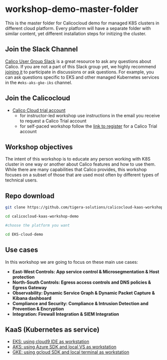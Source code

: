 # workshop-demo-master-folder
This is the master folder for Calicocloud demo for managed K8S clusters in different cloud platform. Every platform will have a separate folder with similar content, yet different installation steps for initizing the cluster. 

## Join the Slack Channel

[Calico User Group Slack](https://slack.projectcalico.org/) is a great resource to ask any questions about Calico. If you are not a part of this Slack group yet, we highly recommend [joining it](https://slack.projectcalico.org/) to participate in discussions or ask questions. For example, you can ask questions specific to EKS and other managed Kubernetes services in the `#eks-aks-gke-iks` channel.

## Join the Calicocloud  

- [Calico Cloud trial account](https://www.calicocloud.io/home/)
  - for instructor-led workshop use instructions in the email you receive to request a Calico Trial account
  - for self-paced workshop follow the [link to register](https://www.calicocloud.io/home) for a Calico Trial account

## Workshop objectives

The intent of this workshop is to educate any person working with K8S cluster in one way or another about Calico features and how to use them. While there are many capabilities that Calico provides, this workshop focuses on a subset of those that are used most often by different types of technical users.

## Repo download

```bash
git clone https://github.com/tigera-solutions/calicocloud-kaas-workshop-demo.git

cd calicocloud-kaas-workshop-demo

#choose the platform you want

cd EKS-cloud-demo
```

## Use cases

In this workshop we are going to focus on these main use cases:

- **East-West Controls: App service control & Microsegmentation & Host protection**
- **North-South Controls: Egress access controls and DNS policies & Egress Gateway**
- **Observability: Dynamic Service Graph & Dynamic Packet Capture & Kibana dashboard**
- **Compliance and Security: Compliance & Intrusion Detection and Prevention & Encryption**
- **Integration: Firewall Integration & SIEM Integration**

## KaaS (Kubernetes as service) 

- [EKS: using cloud9 IDE as workstation](./EKS-cloud-demo/README.md)
- [AKS: using Azure SDK and local VS as workstation](./AKS-cloud-demo/README.md)
- [GKE: using gcloud SDK and local terminal as workstation](./GKE-cloud-demo/README.md)

